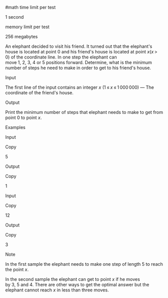
#math
time limit per test

1 second

memory limit per test

256 megabytes

An elephant decided to visit his friend. It turned out that the elephant's house is located at point 0 and his friend's house is located at point _x_(_x_ > 0) of the coordinate line. In one step the elephant can move 1, 2, 3, 4 or 5 positions forward. Determine, what is the minimum number of steps he need to make in order to get to his friend's house.

Input

The first line of the input contains an integer _x_ (1 ≤ _x_ ≤ 1 000 000) — The coordinate of the friend's house.

Output

Print the minimum number of steps that elephant needs to make to get from point 0 to point _x_.

Examples

Input

Copy

5  

Output

Copy

1  

Input

Copy

12  

Output

Copy

3  

Note

In the first sample the elephant needs to make one step of length 5 to reach the point _x_.

In the second sample the elephant can get to point _x_ if he moves by 3, 5 and 4. There are other ways to get the optimal answer but the elephant cannot reach _x_ in less than three moves.